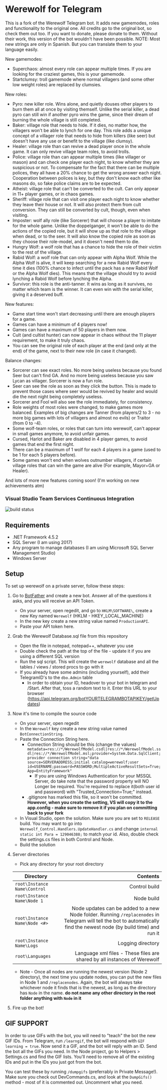 # Werewolf for Telegram

This is a fork of the Werewolf Telegram bot. It adds new gamemodes, roles and functionality to the original one. All credits go to the original bot, so check them out too. If you want to donate, please donate to them. Without their work, this version of the bot wouldn't have been possible.
NOTE: Most new strings are only in Spanish. But you can translate them to your language easily.

New gamemodes:
- Superchaos: almost every role can appear multiple times. If you are looking for the craziest games, this is your gamemode.
- Startclumsy: troll gamemode where normal villagers (and some other low weight roles) are replaced by clumsies.

New roles:
- Pyro: new killer role. Wins alone, and quietly douses other players to burn them all at once by visiting themself. Unlike the serial killer, a dead pyro can still win if another pyro wins the game, since their dream of burning the whole village is still completed.
- Baker: village role that needs to hide. If it dies, no matter how, the villagers won't be able to lynch for one day. This role adds a unique concept of a villager role that needs to hide from killers (like seer) but doesn't have any use or benefit to the village (like clumsy).
- Healer: village role than can revive a dead player once in the whole game. It can only revive village team roles, to avoid trolls.
- Police: village role than can appear multiple times (like villager or mason) and can check one player each night, to know whether they are suspicious or not. To compensate for the fact that there can be multiple polices, they all have a 20% chance to get the wrong answer each night. Cooperation between polices is key, but they don't know each other like masons do, so fake police claims are to be expected.
- Atheist: village role that can't be converted to the cult. Can only appear in 11+ player games, or in chaos games.
- Sheriff: village role that can visit one player each night to know whether they leave their house or not. It will also protect them from cult conversion. They can still be converted by cult, though, even when visiting.
- Imposter: wolf ally role (like Sorcerer) that will choose a player to imitate for the whole game. Unlike the doppelganger, it won't be able to do the actions of the copied role, but it will show up as that role to the village when dead, or to the seer. It will also know the copied role as soon as they choose their role-model, and it doesn't need them to die.
- Hungry Wolf: a wolf role that has a chance to hide the role of their victim to the rest of the village.
- Rabid Wolf: a wolf role that can only appear with Alpha Wolf. While the Alpha Wolf is alive, it will keep searching for a new Rabid Wolf every time it dies (100% chance to infect until the pack has a new Rabid Wolf or the Alpha Wolf dies). This means that the village should try to avoid lynching a Rabid Wolf before lynching the Alpha.
- Survivor: this role is the anti-tanner. It wins as long as it survives, no matter which team is the winner. It can even win with the serial killer, giving it a deserved buff.

New features:
- Game start time won't start decreasing until there are enough players for a game.
- Games can have a minimum of 4 players now!
- Games can have a maximum of 50 players in them now.
- Cult (and cultist hunter) can now appear in chaos without the 11 player requirement, to make it truly chaos.
- You can see the original role of each player at the end (and only at the end) of the game, next to their new role (in case it changed).

Balance changes:
- Sorcerer can see exact roles. No more being useless because you found Seer but can't find GA. And no more being useless because you saw Lycan as villager. Sorcerer is now a fun role.
- Seer can see the role as soon as they click the button. This is made to prevent those cases where seer would be revived by healer and would die the next night being completely useless.
- Sorcerer and Fool will also see the role immediately, for consistency.
- Role weights of most roles were changed, to make games more balanced. Examples of big changes are Tanner (from players/2 to 3 - no more big games with lots of villagers and almost no evils) or Traitor (from 0 to -4).
- Some wolf-team roles, or roles that can turn into werewolf, can't appear in small games anymore, to avoid unfair games.
- Cursed, Harlot and Baker are disabled in 4 player games, to avoid games that end the first night.
- There can be a maximum of 1 wolf for each 4 players in a game (used to be 1 for each 5 players before).
- Some games won't end when wolves outnumber villagers, if certain village roles that can win the game are alive (For example, Mayor+GA or Healer).

And lots of more new features coming soon! (I'm working on new achievements atm)

### Visual Studio Team Services Continuous Integration		
![build status](https://parabola949.visualstudio.com/_apis/public/build/definitions/c0505bb4-b972-452b-88be-acdc00501797/2/badge)

## Requirements
* .NET Framework 4.5.2
* SQL Server (I am using 2017)
* Any program to manage databases (I am using Microsoft SQL Server Management Studio)
* Windows Server

## Setup

To set up werewolf on a private server, follow these steps:

1. Go to [BotFather](https://telegram.me/BotFather) and create a new bot.  Answer all of the questions it asks, and you will receive an API Token.
   * On your server, open regedit, and go to `HKLM\SOFTWARE\`, create a new Key named `Werewolf` (HKLM - HKEY_LOCAL_MACHINE)
   * In the new key create a new string value named `ProductionAPI`.  
   * Paste your API token here.
2. Grab the Werewolf Database.sql file from this repository
   * Open the file in notepad, notepad++, whatever you use
   * Double check the path at the top of the file - update it if you are using a different SQL version
   * Run the sql script.  This will create the `werewolf` database and all the tables / views / stored procs to go with it
   * If you already have some admins (including yourself), add their TelegramID's to the `dbo.Admin` table
		* In order to obtain your ID, headover to your bot in telegram and /Start. After that, toss a random text to it. Enter this URL to your browser (https://api.telegram.org/botYOURTELEGRAMBOTAPIKEY/getUpdates)
3. Now it's time to compile the source code
   * On your server, open regedit
   * In the `Werewolf` key create a new string value named `BotConnectionString`.
   * Paste the Connection String here.
        * Connection String should be this (change the values) `metadata=res://*/WerewolfModel.csdl|res://*/WerewolfModel.ssdl|res://*/WerewolfModel.msl;provider=System.Data.SqlClient;provider connection string="data source=SERVERADDRESS;initial catalog=werewolf;user id=USERNAME;password=PASSWORD;MultipleActiveResultSets=True;App=EntityFramework"`
			* If you are using Windows Authentication for your MSSQL Server, do take note that the password property will NO Longer be required. You're required to replace it(both user id and password) with "Trusted_Connection=True;" instead.
      * .gitignore has marked this file, so it won't be committed. **However, when you create the setting, VS will copy it to the app.config - make sure to remove it if you plan on committing back to your fork**
   * In Visual Studio, open the solution.  Make sure you are set to `RELEASE` build.  You may want to go into `Werewolf_Control.Handlers.UpdateHandler.cs` and change `internal static int Para = 129046388;` to match your id.  Also, double check the settings.cs files in both Control and Node.
   * Build the solution
4. Server directories
   * Pick any directory for your root directory

   | Directory | Contents |
   |-----------|---------:|
   |`root\Instance Name\Control`|Control build|
   |`root\Instance Name\Node 1`|Node build|
   |`root\Instance Name\Node <#>`|Node updates can be added to a new Node folder.  Running `/replacenodes` in Telegram will tell the bot to automatically find the newest node (by build time) and run it|
   |`root\Instance Name\Logs`|Logging directory|
   |`root\Languages`|Language xml files - These files are shared by all instances of Werewolf|

   * Note - Once all nodes are running the newest version (Node 2 directory), the next time you update nodes, you can put the new files in Node 1 and `/replacenodes`.  Again, the bot will always take whichever node it finds that is the newest, as long as the directory has `Node` in the name.  **do not name any other directory in the root folder anything with `Node` in it**
5. Fire up the bot!




## GIF SUPPORT
In order to use GIFs with the bot, you will need to "teach" the bot the new GIF IDs.  From Telegram, run `/learngif`, the bot will respond with `GIF learning = true`.  Now send it a GIF, and the bot will reply with an ID.  Send the bot all the GIFs you need.  In the Node project, go to Helpers > Settings.cs and find the GIF lists.  You'll need to remove all of the existing IDs and put in the IDs you just got from the bot.

You can test these by running `/dumpgifs` (preferrably in Private Message!).  Make sure you check out DevCommands.cs, and look at the `DumpGifs()` method - most of it is commented out.  Uncomment what you need.
